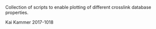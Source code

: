 Collection of scripts to enable plotting of different crosslink database properties.

Kai Kammer 2017-1018

